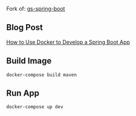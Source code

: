 Fork of:
[gs-spring-boot](https://github.com/spring-guides/gs-spring-boot)

## Blog Post
[How to Use Docker to Develop a Spring Boot App](https://pninan.hashnode.dev/how-to-use-docker-to-develop-a-spring-boot-app)

## Build Image
`docker-compose build maven`

## Run App
`docker-compose up dev`

